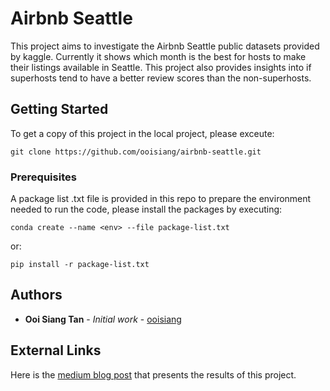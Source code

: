 # Airbnb Seattle

This project aims to investigate the Airbnb Seattle public datasets provided by kaggle. Currently it shows which month is the best for hosts to make their listings available in Seattle. This project also provides insights into if superhosts tend to have a better review scores than the non-superhosts.

## Getting Started

To get a copy of this project in the local project, please exceute:

```
git clone https://github.com/ooisiang/airbnb-seattle.git
```

### Prerequisites

A package list .txt file is provided in this repo to prepare the environment needed to run the code, please install the packages by executing: 

```
conda create --name <env> --file package-list.txt
```
or:

```
pip install -r package-list.txt
```

## Authors

* **Ooi Siang Tan** - *Initial work* - [ooisiang](https://github.com/ooisiang)

## External Links

Here is the [medium blog post](https://medium.com/@ooisiangtan/potential-seattle-airbnb-superhosts-these-are-the-best-months-to-make-your-property-available-4926b0cbea4f) that presents the results of this project.
